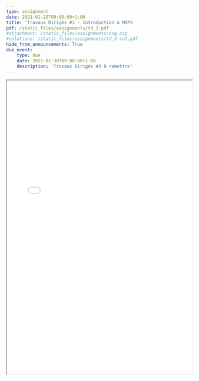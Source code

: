 ```yaml
---
type: assignment
date: 2021-01-28T09:00:00+1:00
title: 'Travaux Dirigés #3 - Introduction à MIPS'
pdf: /static_files/assignments/td_3.pdf
#attachment: /static_files/assignments/asg.zip
#solutions: /static_files/assignments/td_3-sol.pdf
hide_from_announcements: True
due_event:
    type: due
    date: 2021-01-30T09:00:00+1:00
    description: 'Travaux Dirigés #3 à remettre'
---
```

<iframe src="{{ page.pdf | prepend: site.baseurl | prepend : site.url}}" width="100%" height="800em"></iframe>

